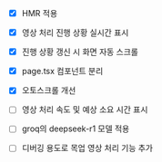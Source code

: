 - [x] HMR 적용
- [x] 영상 처리 진행 상황 실시간 표시
- [x] 진행 상황 갱신 시 화면 자동 스크롤
- [x] page.tsx 컴포넌트 분리
- [x] 오토스크롤 개선
- [ ] 영상 처리 속도 및 예상 소요 시간 표시
- [ ] groq의 deepseek-r1 모델 적용
- [ ] 디버깅 용도로 목업 영상 처리 기능 추가


